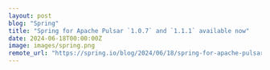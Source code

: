 ```yaml
---
layout: post
blog: "Spring"
title: "Spring for Apache Pulsar `1.0.7` and `1.1.1` available now"
date: 2024-06-18T00:00:00Z
image: images/spring.png
remote_url: "https://spring.io/blog/2024/06/18/spring-for-apache-pulsar-1-0-7-and-1-1-1-available-now"
---
```

